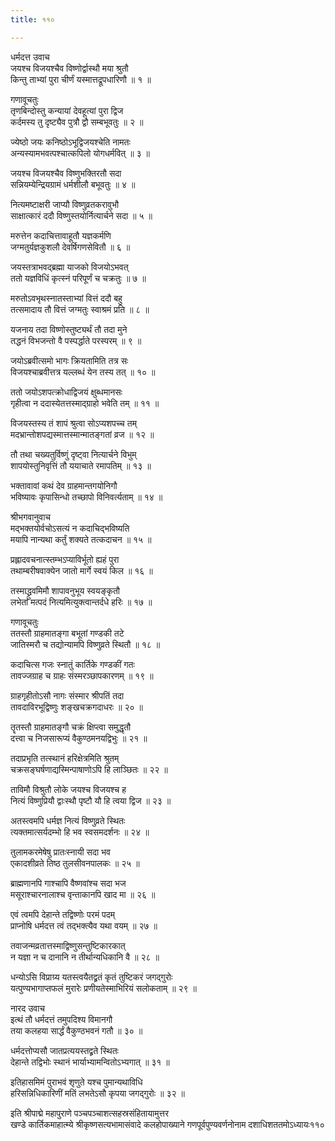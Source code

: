 ```yaml
---
title: ११०

---
```

धर्मदत्त उवाच  
जयश्च विजयश्चैव विष्णोर्द्वास्थौ मया श्रुतौ  
किन्तु ताभ्यां पुरा चीर्णं यस्मात्तद्रूपधारिणौ ॥ १ ॥


गणावूचतुः  
तृणबिन्दोस्तु कन्यायां देवहूत्यां पुरा द्विज  
कर्दमस्य तु दृष्ट्यैव पुत्रौ द्वौ सम्बभूवतुः ॥ २ ॥


ज्येष्ठो जयः कनिष्ठोऽभूद्विजयश्चेति नामतः  
अन्यस्यामभवत्पश्चात्कपिलो योगधर्मवित् ॥ ३ ॥


जयश्च विजयश्चैव विष्णुभक्तिरतौ सदा  
सन्नियम्येन्द्रियग्रामं धर्मशीलौ बभूवतुः ॥ ४ ॥


नित्यमष्टाक्षरी जाप्यौ विष्णुव्रतकरावुभौ  
साक्षात्कारं ददौ विष्णुस्तयोर्नित्यार्चने सदा ॥ ५ ॥


मरुत्तेन कदाचित्तावाहूतौ यज्ञकर्मणि  
जग्मतुर्यज्ञकुशलौ देवर्षिगणसेवितौ ॥ ६ ॥


जयस्तत्राभवद्ब्रह्मा याजको विजयोऽभवत्  
ततो यज्ञविधिं कृत्स्नं परिपूर्णं च चक्रतुः ॥ ७ ॥


मरुतोऽवभृथस्नातस्ताभ्यां वित्तं ददौ बहु  
तत्समादाय तौ वित्तं जग्मतुः स्वाश्रमं प्रति ॥ ८ ॥


यजनाय तदा विष्णोस्तुष्ट्यर्थं तौ तदा मुने  
तद्धनं विभजन्तो वै पस्पर्द्धाते परस्परम् ॥ ९ ॥


जयोऽब्रवीत्समो भागः क्रियतामिति तत्र सः  
विजयश्चाब्रवीत्तत्र यल्लब्धं येन तस्य तत् ॥ १० ॥


ततो जयोऽशपत्क्रोधाद्विजयं क्षुब्धमानसः  
गृहीत्वा न ददास्येतत्तस्माद्ग्राहो भवेति तम् ॥ ११ ॥


विजयस्तस्य तं शापं श्रुत्वा सोऽप्यशपच्च तम्  
मदभ्रान्तोशपद्यस्मात्तस्मान्मातङ्गतां व्रज ॥ १२ ॥


तौ तथा चख्यतुर्विष्णुं दृष्ट्वा नित्यार्चने विभुम्  
शापयोस्तुनिवृत्तिं तौ ययाचाते रमापतिम् ॥ १३ ॥


भक्तावावां कथं देव ग्राहमान्तगयोनिगौ  
भविष्यावः कृपासिन्धो तच्छापो विनिवर्त्यताम् ॥ १४ ॥


श्रीभगवानुवाच  
मद्भक्तयोर्वचोऽसत्यं न कदाचिद्भविष्यति  
मयापि नान्यथा कर्तुं शक्यते तत्कदाचन ॥ १५ ॥


प्रह्लादवचनात्स्तम्भऽप्याविर्भूतो ह्यहं पुरा  
तथाम्बरीषवाक्येन जातो मार्गे स्वयं किल ॥ १६ ॥


तस्माद्ध्रुवमिमौ शापावनुभूय स्वयङ्कृतौ  
लभेतां मत्पदं नित्यमित्युक्त्वान्तर्दधे हरिः ॥ १७ ॥


गणावूचतुः  
ततस्तौ ग्राहमातङ्गा बभूतां गण्डकी तटे  
जातिस्मरौ च तद्योन्यामपि विष्णुव्रते स्थितौ ॥ १८ ॥


कदाचित्स गजः स्नातुं कार्तिके गण्डकीं गतः  
तावज्जग्राह च ग्राहः संस्मरञ्छापकारणम् ॥ १९ ॥


ग्राहगृहीतोऽसौ नागः संस्मार श्रीपतिं तदा  
तावदाविरभूद्विष्णुः शङ्खचक्रगदाधरः ॥ २० ॥


तॄतस्तौ ग्राहमातङ्गौ चक्रं क्षिप्त्वा समुद्धृतौ  
दत्त्वा च निजसारूप्यं वैकुण्ठमनयद्विभुः ॥ २१ ॥


तदाप्रभृति तत्स्थानं हरिक्षेत्रमिति श्रुतम्  
चक्रसङ्घर्षणाद्यस्मिन्पाषाणोऽपि हि लाञ्छितः ॥ २२ ॥


ताविमौ विश्रुतौ लोके जयश्च विजयश्च ह  
नित्यं विष्णुप्रियौ द्वाःस्थौ पृष्टौ यौ हि त्वया द्विज ॥ २३ ॥


अतस्त्वमपि धर्मज्ञ नित्यं विष्णुव्रते स्थितः  
त्यक्तमात्सर्यदम्भो हि भव स्वसमदर्शनः ॥ २४ ॥


तुलामकरमेषेषु प्रातःस्नायी सदा भव  
एकादशीव्रते तिष्ठ तुलसीवनपालकः ॥ २५ ॥


ब्राह्मणानपि गाश्चापि वैष्णवांश्च सदा भज  
मसूराश्चारनालाश्च वृन्ताकानपि खाद मा ॥ २६ ॥


एवं त्वमपि देहान्ते तद्विष्णोः परमं पदम्  
प्राप्नोषि धर्मदत्त त्वं तद्भक्त्यैव यथा वयम् ॥ २७ ॥


तवाजन्मव्रतात्तस्माद्विष्णुसन्तुष्टिकारकात्  
न यज्ञा न च दानानि न तीर्थान्यधिकानि वै ॥ २८ ॥


धन्योऽसि विप्राग्र्य यतस्त्वयैतद्व्रतं कृतं तुष्टिकरं जगद्गुरोः  
यत्पुण्यभागाप्तफलं मुरारेः प्रणीयतेस्माभिरियं सलोकताम् ॥ २९ ॥


नारद उवाच  
इत्थं तौ धर्मदत्तं तमुपदिश्य विमानगौ  
तया कलहया सार्द्धं वैकुण्ठभवनं गतौ ॥ ३० ॥


धर्मदत्तोप्यसौ जातप्रत्ययस्तद्व्रते स्थितः  
देहान्ते तद्विभोः स्थानं भार्याभ्यामन्वितोऽभ्यगात् ॥ ३१ ॥


इतिहासमिमं पुराभवं शृणुते यश्च पुमान्यथाविधि  
हरिसन्निधिकारिणीं मतिं लभतेऽसौ कृपया जगद्गुरोः ॥ ३२ ॥


इति श्रीपाद्मे महापुराणे पञ्चपञ्चाशत्सहस्रसंहितायामुत्तर  
खण्डे कार्तिकमाहात्म्ये श्रीकृष्णसत्यभामासंवादे कलहोपाख्याने गणपूर्वपुण्यवर्णनोनाम दशाधिशततमोऽध्यायः११०
